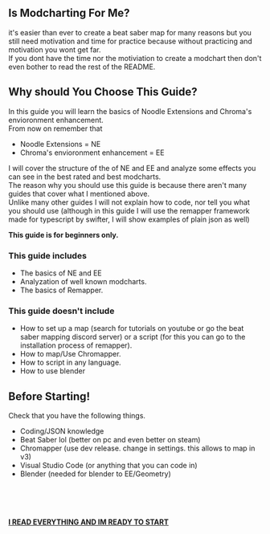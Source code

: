 ## Is Modcharting For Me?
it's easier than ever to create a beat saber map for many reasons but you still need motivation and time for practice because without practicing and motivation you wont get far.  
If you dont have the time nor the motiviation to create a modchart then don't even bother to read the rest of the README.

## Why should You Choose This Guide?
In this guide you will learn the basics of Noodle Extensions and Chroma's envioronment enhancement.  
From now on remember that
- Noodle Extensions = NE
- Chroma's envioronment enhancement = EE  

I will cover the structure of the of NE and EE and analyze some effects you can see in the best rated and best modcharts.  
The reason why you should use this guide is because there aren't many guides that cover what I mentioned above.  
Unlike many other guides I will not explain how to code, nor tell you what you should use (although in this guide I will use the remapper framework made for typescript by swifter, I will show examples of plain json as well)

**This guide is for beginners only.**

### This guide includes
- The basics of NE and EE
- Analyzation of well known modcharts.
- The basics of Remapper.

### This guide doesn't include
- How to set up a map (search for tutorials on youtube or go the beat saber mapping discord server) or a script (for this you can go to the installation process of remapper).
- How to map/Use Chromapper.
- How to script in any language.
- How to use blender

## Before Starting!
Check that you have the following things.
- Coding/JSON knowledge
- Beat Saber lol (better on pc and even better on steam)
- Chromapper (use dev release. change in settings. this allows to map in v3)
- Visual Studio Code (or anything that you can code in)
- Blender (needed for blender to EE/Geometry)

</br>
</br>
</br>

**[I READ EVERYTHING AND IM READY TO START](https://github.com/TzurS11/noodle-guide/wiki)**

